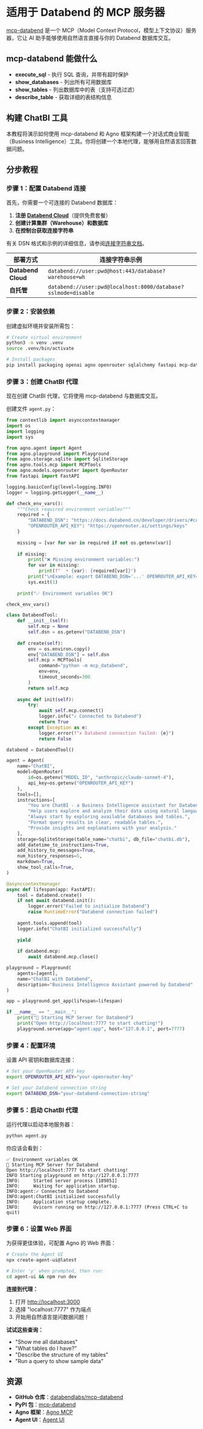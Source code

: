 # 适用于 Databend 的 MCP 服务器

[mcp-databend](https://github.com/databendlabs/mcp-databend) 是一个 MCP（Model Context Protocol，模型上下文协议）服务器，它让 AI 助手能够使用自然语言直接与你的 Databend 数据库交互。

## mcp-databend 能做什么

- **execute_sql** - 执行 SQL 查询，并带有超时保护
- **show_databases** - 列出所有可用数据库
- **show_tables** - 列出数据库中的表（支持可选过滤）
- **describe_table** - 获取详细的表结构信息

## 构建 ChatBI 工具

本教程将演示如何使用 mcp-databend 和 Agno 框架构建一个对话式商业智能（Business Intelligence）工具。你将创建一个本地代理，能够用自然语言回答数据问题。

## 分步教程

### 步骤 1：配置 Databend 连接

首先，你需要一个可连接的 Databend 数据库：

1. **注册 [Databend Cloud](https://app.databend.cn)**（提供免费套餐）
2. **创建计算集群（Warehouse）和数据库**
3. **在控制台获取连接字符串**

有关 DSN 格式和示例的详细信息，请参阅[连接字符串文档](https://docs.databend.cn/developer/drivers/#connection-string-dsn)。

| 部署方式 | 连接字符串示例 |
|------------|---------------------------|
| **Databend Cloud** | `databend://user:pwd@host:443/database?warehouse=wh` |
| **自托管** | `databend://user:pwd@localhost:8000/database?sslmode=disable` |

### 步骤 2：安装依赖

创建虚拟环境并安装所需包：

```bash
# Create virtual environment
python3 -m venv .venv
source .venv/bin/activate

# Install packages
pip install packaging openai agno openrouter sqlalchemy fastapi mcp-databend
```

### 步骤 3：创建 ChatBI 代理

现在创建 ChatBI 代理，它将使用 mcp-databend 与数据库交互。

创建文件 `agent.py`：

```python
from contextlib import asynccontextmanager
import os
import logging
import sys

from agno.agent import Agent
from agno.playground import Playground
from agno.storage.sqlite import SqliteStorage
from agno.tools.mcp import MCPTools
from agno.models.openrouter import OpenRouter
from fastapi import FastAPI

logging.basicConfig(level=logging.INFO)
logger = logging.getLogger(__name__)

def check_env_vars():
    """Check required environment variables"""
    required = {
        "DATABEND_DSN": "https://docs.databend.cn/developer/drivers/#connection-string-dsn",
        "OPENROUTER_API_KEY": "https://openrouter.ai/settings/keys"
    }
    
    missing = [var for var in required if not os.getenv(var)]
    
    if missing:
        print("❌ Missing environment variables:")
        for var in missing:
            print(f"  • {var}: {required[var]}")
        print("\nExample: export DATABEND_DSN='...' OPENROUTER_API_KEY='...'")
        sys.exit(1)
    
    print("✅ Environment variables OK")

check_env_vars()

class DatabendTool:
    def __init__(self):
        self.mcp = None
        self.dsn = os.getenv("DATABEND_DSN")
        
    def create(self):
        env = os.environ.copy()
        env["DATABEND_DSN"] = self.dsn
        self.mcp = MCPTools(
            command="python -m mcp_databend",
            env=env,
            timeout_seconds=300
        )
        return self.mcp
    
    async def init(self):
        try:
            await self.mcp.connect()
            logger.info("✓ Connected to Databend")
            return True
        except Exception as e:
            logger.error(f"✗ Databend connection failed: {e}")
            return False

databend = DatabendTool()

agent = Agent(
    name="ChatBI",
    model=OpenRouter(
        id=os.getenv("MODEL_ID", "anthropic/claude-sonnet-4"),
        api_key=os.getenv("OPENROUTER_API_KEY")
    ),
    tools=[],
    instructions=[
        "You are ChatBI - a Business Intelligence assistant for Databend.",
        "Help users explore and analyze their data using natural language.",
        "Always start by exploring available databases and tables.",
        "Format query results in clear, readable tables.",
        "Provide insights and explanations with your analysis."
    ],
    storage=SqliteStorage(table_name="chatbi", db_file="chatbi.db"),
    add_datetime_to_instructions=True,
    add_history_to_messages=True,
    num_history_responses=5,
    markdown=True,
    show_tool_calls=True,
)

@asynccontextmanager
async def lifespan(app: FastAPI):
    tool = databend.create()
    if not await databend.init():
        logger.error("Failed to initialize Databend")
        raise RuntimeError("Databend connection failed")
    
    agent.tools.append(tool)
    logger.info("ChatBI initialized successfully")
    
    yield
    
    if databend.mcp:
        await databend.mcp.close()

playground = Playground(
    agents=[agent],
    name="ChatBI with Databend",
    description="Business Intelligence Assistant powered by Databend"
)

app = playground.get_app(lifespan=lifespan)

if __name__ == "__main__":
    print("🤖 Starting MCP Server for Databend")
    print("Open http://localhost:7777 to start chatting!")
    playground.serve(app="agent:app", host="127.0.0.1", port=7777)
```

### 步骤 4：配置环境

设置 API 密钥和数据库连接：

```bash
# Set your OpenRouter API key
export OPENROUTER_API_KEY="your-openrouter-key"

# Set your Databend connection string
export DATABEND_DSN="your-databend-connection-string"
```

### 步骤 5：启动 ChatBI 代理

运行代理以启动本地服务器：

```bash
python agent.py
```

你应该会看到：
```
✅ Environment variables OK
🤖 Starting MCP Server for Databend
Open http://localhost:7777 to start chatting!
INFO Starting playground on http://127.0.0.1:7777                                                                                                                                          
INFO:     Started server process [189851]
INFO:     Waiting for application startup.
INFO:agent:✓ Connected to Databend
INFO:agent:ChatBI initialized successfully
INFO:     Application startup complete.
INFO:     Uvicorn running on http://127.0.0.1:7777 (Press CTRL+C to quit)
```

### 步骤 6：设置 Web 界面

为获得更佳体验，可配置 Agno 的 Web 界面：

```bash
# Create the Agent UI
npx create-agent-ui@latest

# Enter 'y' when prompted, then run:
cd agent-ui && npm run dev
```

**连接到代理：**
1. 打开 [http://localhost:3000](http://localhost:3000)
2. 选择 "localhost:7777" 作为端点
3. 开始用自然语言提问数据问题！

**试试这些查询：**
- "Show me all databases"
- "What tables do I have?"
- "Describe the structure of my tables"
- "Run a query to show sample data"

## 资源

- **GitHub 仓库**：[databendlabs/mcp-databend](https://github.com/databendlabs/mcp-databend)
- **PyPI 包**：[mcp-databend](https://pypi.org/project/mcp-databend)
- **Agno 框架**：[Agno MCP](https://docs.agno.com/tools/mcp/mcp)
- **Agent UI**：[Agent UI](https://docs.agno.com/agent-ui/introduction)